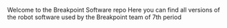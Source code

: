 Welcome to the Breakpoint Software repo
Here you can find all versions of the robot software used by the Breakpoint team of 7th period
